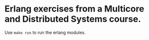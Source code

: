 # Erlang exercises from a Multicore and Distributed Systems course.

Use `make run` to run the erlang modules.
